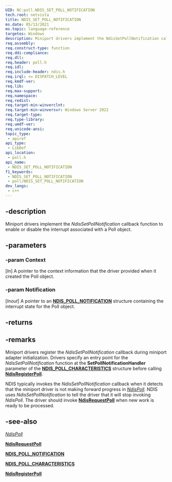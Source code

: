 ```yaml
---
UID: NC:poll.NDIS_SET_POLL_NOTIFICATION
tech.root: netvista
title: NDIS_SET_POLL_NOTIFICATION
ms.date: 05/13/2021
ms.topic: language-reference
targetos: Windows
description: Miniport drivers implement the NdisSetPollNotification callback function to enable/disable the interrupt associated with a Poll object.
req.assembly: 
req.construct-type: function
req.ddi-compliance: 
req.dll: 
req.header: poll.h
req.idl: 
req.include-header: ndis.h
req.irql: <= DISPATCH_LEVEL
req.kmdf-ver: 
req.lib: 
req.max-support: 
req.namespace: 
req.redist: 
req.target-min-winverclnt: 
req.target-min-winversvr: Windows Server 2022
req.target-type: 
req.type-library: 
req.umdf-ver: 
req.unicode-ansi: 
topic_type:
 - apiref
api_type:
 - LibDef
api_location:
 - poll.h
api_name:
 - NDIS_SET_POLL_NOTIFICATION
f1_keywords:
 - NDIS_SET_POLL_NOTIFICATION
 - poll/NDIS_SET_POLL_NOTIFICATION
dev_langs:
 - c++
---
```


## -description

Miniport drivers implement the *NdisSetPollNotification* callback function to enable or disable the interrupt associated with a Poll object.

## -parameters

### -param Context

[_In_] A pointer to the context information that the driver provided when it created the Poll object.

### -param Notification

[_Inout_] A pointer to an [**NDIS_POLL_NOTIFICATION**](ns-poll-ndis_poll_notification.md) structure containing the interrupt state for the Poll object.

## -returns

## -remarks

Miniport drivers register the *NdisSetPollNotification* callback during miniport adapter initialization. Drivers specify an entry point for the *NdisSetPollNotification* function at the **SetPollNotificationHandler** parameter of the [**NDIS_POLL_CHARACTERISTICS**](ns-poll-ndis_poll_characteristics.md) structure before calling [**NdisRegisterPoll**](nf-poll-ndisregisterpoll.md).

NDIS typically invokes the *NdisSetPollNotification* callback when it detects that the miniport driver is not making forward progress in [*NdisPoll*](nc-poll-ndis_poll.md). NDIS uses *NdisSetPollNotification* to tell the driver that it will stop invoking *NdisPoll*. The driver should invoke [**NdisRequestPoll**](nf-poll-ndisrequestpoll.md) when new work is ready to be processed. 

## -see-also

[*NdisPoll*](nc-poll-ndis_poll.md)

[**NdisRequestPoll**](nf-poll-ndisrequestpoll.md)

[**NDIS_POLL_NOTIFICATION**](ns-poll-ndis_poll_notification.md)

[**NDIS_POLL_CHARACTERISTICS**](ns-poll-ndis_poll_characteristics.md)

[**NdisRegisterPoll**](nf-poll-ndisregisterpoll.md)
